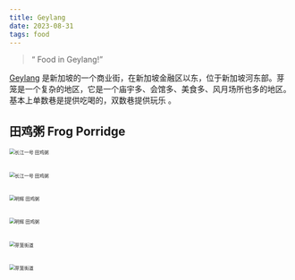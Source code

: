 ```yaml
---
title: Geylang
date: 2023-08-31
tags: food
---
```



> “ Food in Geylang!”

[Geylang](https://en.wikipedia.org/wiki/Geylang) 是新加坡的一个商业街，在新加坡金融区以东，位于新加坡河东部。芽笼是一个复杂的地区，它是一个庙宇多、会馆多、美食多、风月场所也多的地区。基本上单数巷是提供吃喝的，双数巷提供玩乐 。



## 田鸡粥 Frog Porridge

<img src="20230831/20230831-1.jpg" alt="长江一号 田鸡粥" style="zoom:60%;" />



##

<img src="20230831/20230831-2.jpg" alt="长江一号 田鸡粥" style="zoom:60%;" />



##

<img src="20230831/20230831-3.jpg" alt="明辉 田鸡粥" style="zoom:60%;" />



##

<img src="20230831/20230831-4.jpg" alt="明辉 田鸡粥" style="zoom:60%;" />



##

<img src="20230831/20230831-5.jpg" alt="芽笼街道" style="zoom:60%;" />



##

<img src="20230831/20230831-6.jpg" alt="芽笼街道" style="zoom:60%;" />








